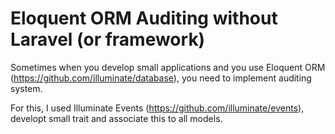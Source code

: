 # Eloquent ORM Auditing without Laravel (or framework)
Sometimes when you develop small applications and you use Eloquent ORM (https://github.com/illuminate/database), you need to implement auditing system.

For this, I used Illuminate Events (https://github.com/illuminate/events), developt small trait and associate this to all models.

